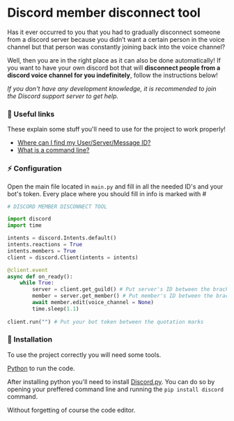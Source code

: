 # Discord member disconnect tool

Has it ever occurred to you that you had to gradually disconnect someone from a discord server because you didn’t want a certain person in the voice channel but that person was constantly joining back into the voice channel? 

Well, then you are in the right place as it can also be done automatically! If you want to have your own discord bot that will **disconnect people from a discord voice channel for you indefinitely**, follow the instructions below!

*If you don't have any development knowledge, it is recommended to join the Discord support server to get help.*

### 📎 Useful links

These explain some stuff you'll need to use for the project to work properly!

- [Where can I find my User/Server/Message ID?](https://support.discord.com/hc/en-us/articles/206346498-Where-can-I-find-my-User-Server-Message-ID-)
- [What is a command line?](https://developer.mozilla.org/en-US/docs/Learn/Tools_and_testing/Understanding_client-side_tools/Command_line)

### ⚡ Configuration
Open the main file located in ```main.py``` and fill in all the needed ID's and your bot's token. Every place where you should fill in info is marked with #
```py
# DISCORD MEMBER DISCONNECT TOOL

import discord
import time

intents = discord.Intents.default()
intents.reactions = True
intents.members = True
client = discord.Client(intents = intents)

@client.event
async def on_ready():
    while True:
        server = client.get_guild() # Put server's ID between the brackets
        member = server.get_member() # Put member's ID between the brackets
        await member.edit(voice_channel = None)
        time.sleep(1.1)
        
client.run("") # Put your bot token between the quotation marks
```

### 📑 Installation
To use the project correctly you will need some tools.

[Python](https://www.python.org/downloads/) to run the code.

After installing python you'll need to install [Discord.py](https://github.com/Rapptz/discord.py). You can do so by opening your preffered command line and running the ```pip install discord``` command.

Without forgetting of course the code editor.



